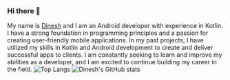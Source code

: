 ### Hi there 👋
My name is [Dinesh](https://www.instagram.com/dinesh_ela_2405) and I am an Android developer with experience in Kotlin. I have a strong foundation in programming principles and a passion for creating user-friendly mobile applications. In my past projects, I have utilized my skills in Kotlin and Android development to create and deliver successful apps to clients. I am constantly seeking to learn and improve my abilities as a developer, and I am excited to continue building my career in the field.
![Top Langs](https://github-readme-stats.vercel.app/api/top-langs/?username=idineshgovind)
![Dinesh's GitHub stats](https://github-readme-stats.vercel.app/api?username=idineshgovind)
